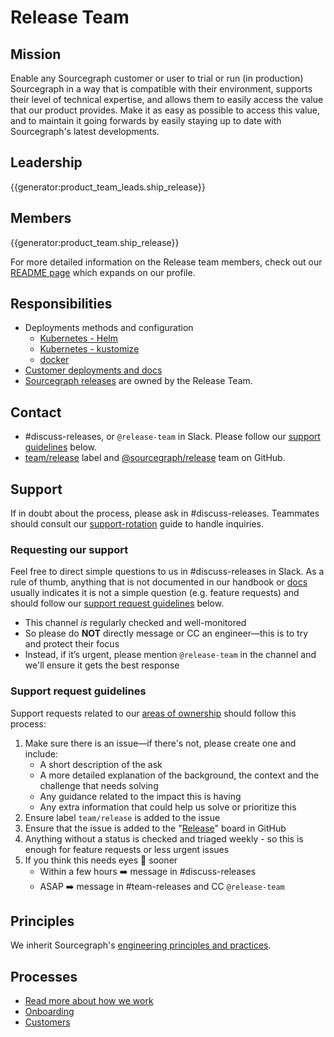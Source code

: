 # Release Team

## Mission

Enable any Sourcegraph customer or user to trial or run (in production) Sourcegraph in a way that is compatible with their environment, supports their level of technical expertise, and allows them to easily access the value that our product provides. Make it as easy as possible to access this value, and to maintain it going forwards by easily staying up to date with Sourcegraph's latest developments.

## Leadership

{{generator:product_team_leads.ship_release}}

## Members

{{generator:product_team.ship_release}}

For more detailed information on the Release team members, check out our [README page](./team/index.md) which expands on our profile.

## Responsibilities

- Deployments methods and configuration
  - [Kubernetes - Helm](https://github.com/sourcegraph/deploy-sourcegraph-helm)
  - [Kubernetes - kustomize](https://github.com/sourcegraph/deploy-sourcegraph-k8s)
  - [docker](https://github.com/sourcegraph/deploy-sourcegraph-docker)
- [Customer deployments and docs](https://sourcegraph.com/docs/admin/deploy)
- [Sourcegraph releases](../../dev/process/releases/index.md) are owned by the Release Team.

## Contact

- #discuss-releases, or `@release-team` in Slack. Please follow our [support guidelines](#support-request-guidelines) below.
- [team/release](https://github.com/sourcegraph/sourcegraph/labels/team%2Frelease) label and [@sourcegraph/release](https://github.com/orgs/sourcegraph/teams/release) team on GitHub.

## Support

If in doubt about the process, please ask in #discuss-releases. Teammates should consult our [support-rotation](./processes.md#support-rotation) guide to handle inquiries.

### Requesting our support

Feel free to direct simple questions to us in #discuss-releases in Slack. As a rule of thumb, anything that is not documented in our handbook or [docs](https://sourcegraph.com/docs) usually indicates it is not a simple question (e.g. feature requests) and should follow our [support request guidelines](./#support-request-guidelines) below.

- This channel _is_ regularly checked and well-monitored
- So please do **NOT** directly message or CC an engineer—this is to try and protect their focus
- Instead, if it’s urgent, please mention `@release-team` in the channel and we'll ensure it gets the best response

### Support request guidelines

Support requests related to our [areas of ownership](./#responsibilities) should follow this process:

1. Make sure there is an issue—if there's not, please create one and include:
   - A short description of the ask
   - A more detailed explanation of the background, the context and the challenge that needs solving
   - Any guidance related to the impact this is having
   - Any extra information that could help us solve or prioritize this
2. Ensure label `team/release` is added to the issue
3. Ensure that the issue is added to the "[Release](https://github.com/orgs/sourcegraph/projects/362)" board in GitHub
4. Anything without a status is checked and triaged weekly - so this is enough for feature requests or less urgent issues
5. If you think this needs eyes 👀 sooner
   - Within a few hours ➡️ message in #discuss-releases
   - ASAP ➡️ message in #team-releases and CC `@release-team`

<!-- ## Growth plan

TODO

## Tech stack

TODO-->

## Principles

We inherit Sourcegraph's [engineering principles and practices](../../dev/process/principles-and-practices.md).

## Processes

- [Read more about how we work](processes.md)
- [Onboarding](onboarding.md)
- [Customers](customers/index.md)

[devops]: ../devops/index.md
